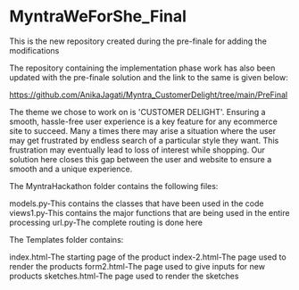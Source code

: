 # MyntraWeForShe_Final
This is the new repository created during the pre-finale for adding the modifications

The repository containing the implementation phase work has also been updated with the pre-finale solution and the link to the same is given below:

https://github.com/AnikaJagati/Myntra_CustomerDelight/tree/main/PreFinal

The theme we chose to work on is 'CUSTOMER DELIGHT'.
Ensuring a smooth, hassle-free user experience is a key feature for any ecommerce site to succeed. Many a times there may arise a situation where the user may get frustrated by endless search of a particular style they want. This frustration may eventually lead to loss of interest while shopping. Our solution here closes this gap between the user and website to ensure a smooth and a unique experience.


The MyntraHackathon folder contains the following files:

models.py-This contains the classes that have been used in the code
views1.py-This contains the major functions that are being used in the entire processing
url.py-The complete routing is done here


The Templates folder contains:

index.html-The starting page of the product
index-2.html-The page used to render the products
form2.html-The page used to give inputs for new products
sketches.html-The page used to render the sketches




